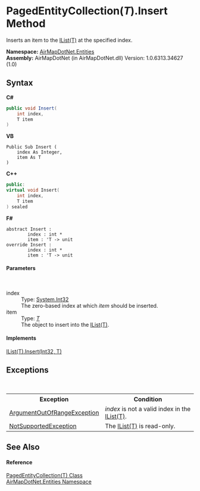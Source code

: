 # PagedEntityCollection(*T*).Insert Method 
 

Inserts an item to the <a href="http://msdn2.microsoft.com/en-us/library/5y536ey6" target="_blank">IList(T)</a> at the specified index.

**Namespace:**&nbsp;<a href="N_AirMapDotNet_Entities">AirMapDotNet.Entities</a><br />**Assembly:**&nbsp;AirMapDotNet (in AirMapDotNet.dll) Version: 1.0.6313.34627 (1.0)

## Syntax

**C#**<br />
``` C#
public void Insert(
	int index,
	T item
)
```

**VB**<br />
``` VB
Public Sub Insert ( 
	index As Integer,
	item As T
)
```

**C++**<br />
``` C++
public:
virtual void Insert(
	int index, 
	T item
) sealed
```

**F#**<br />
``` F#
abstract Insert : 
        index : int * 
        item : 'T -> unit 
override Insert : 
        index : int * 
        item : 'T -> unit 
```


#### Parameters
&nbsp;<dl><dt>index</dt><dd>Type: <a href="http://msdn2.microsoft.com/en-us/library/td2s409d" target="_blank">System.Int32</a><br />The zero-based index at which *item* should be inserted.</dd><dt>item</dt><dd>Type: <a href="T_AirMapDotNet_Entities_PagedEntityCollection_1">*T*</a><br />The object to insert into the <a href="http://msdn2.microsoft.com/en-us/library/5y536ey6" target="_blank">IList(T)</a>.</dd></dl>

#### Implements
<a href="http://msdn2.microsoft.com/en-us/library/8zsfbxz8" target="_blank">IList(T).Insert(Int32, T)</a><br />

## Exceptions
&nbsp;<table><tr><th>Exception</th><th>Condition</th></tr><tr><td><a href="http://msdn2.microsoft.com/en-us/library/8xt94y6e" target="_blank">ArgumentOutOfRangeException</a></td><td>*index* is not a valid index in the <a href="http://msdn2.microsoft.com/en-us/library/5y536ey6" target="_blank">IList(T)</a>.</td></tr><tr><td><a href="http://msdn2.microsoft.com/en-us/library/8a7a4e64" target="_blank">NotSupportedException</a></td><td>The <a href="http://msdn2.microsoft.com/en-us/library/5y536ey6" target="_blank">IList(T)</a> is read-only.</td></tr></table>

## See Also


#### Reference
<a href="T_AirMapDotNet_Entities_PagedEntityCollection_1">PagedEntityCollection(T) Class</a><br /><a href="N_AirMapDotNet_Entities">AirMapDotNet.Entities Namespace</a><br />